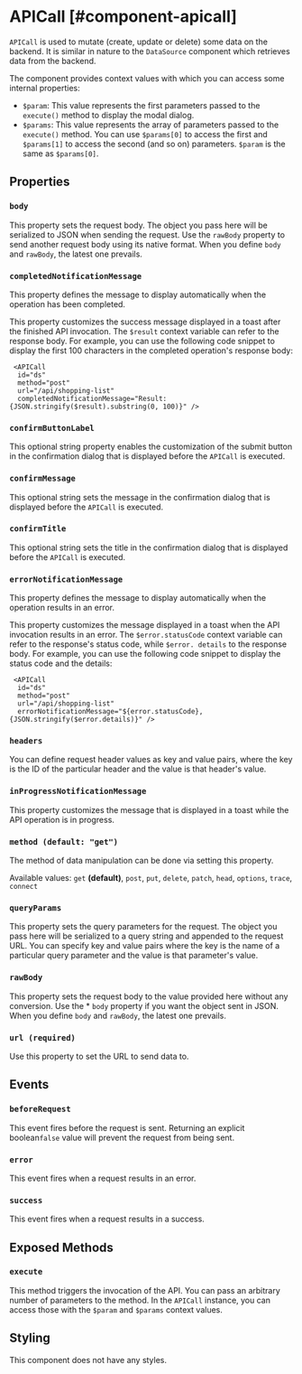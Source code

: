 # APICall [#component-apicall]

`APICall` is used to mutate (create, update or delete) some data on the backend. It is similar in nature to the `DataSource` component which retrieves data from the backend.

The component provides context values with which you can access some internal properties:

- `$param`: This value represents the first parameters passed to the `execute()` method to display the modal dialog.
- `$params`: This value represents the array of parameters passed to the `execute()` method. You can use `$params[0]` to access the first and `$params[1]` to access the second (and so on) parameters. `$param` is the same as `$params[0]`.

## Properties

### `body`

This property sets the request body. The object you pass here will be serialized to JSON when sending the request. Use the `rawBody` property to send another request body using its native format. When you define `body` and `rawBody`, the latest one prevails.

### `completedNotificationMessage`

This property defines the message to display automatically when the operation has been completed.

This property customizes the success message displayed in a toast after the finished API invocation. The `$result` context variable can refer to the response body. For example, you can use the following code snippet to display the first 100 characters in the completed operation's response body:

```xmlui copy
 <APICall
  id="ds"
  method="post"
  url="/api/shopping-list" 
  completedNotificationMessage="Result: {JSON.stringify($result).substring(0, 100)}" />
```

### `confirmButtonLabel`

This optional string property enables the customization of the submit button in the confirmation dialog that is displayed before the `APICall` is executed.

### `confirmMessage`

This optional string sets the message in the confirmation dialog that is displayed before the `APICall` is executed.

### `confirmTitle`

This optional string sets the title in the confirmation dialog that is displayed before the `APICall` is executed.

### `errorNotificationMessage`

This property defines the message to display automatically when the operation results in an error.

This property customizes the message displayed in a toast when the API invocation results in an error. The `$error.statusCode` context variable can refer to the response's status code, while `$error. details` to the response body. For example, you can use the following code snippet to display the status code and the details:

```xmlui copy
 <APICall
  id="ds"
  method="post"
  url="/api/shopping-list" 
  errorNotificationMessage="${error.statusCode}, {JSON.stringify($error.details)}" />
```

### `headers`

You can define request header values as key and value pairs, where the key is the ID of the particular header and the value is that header's value.

### `inProgressNotificationMessage`

This property customizes the message that is displayed in a toast while the API operation is in progress.

### `method (default: "get")`

The method of data manipulation can be done via setting this property.

Available values: `get` **(default)**, `post`, `put`, `delete`, `patch`, `head`, `options`, `trace`, `connect`

### `queryParams`

This property sets the query parameters for the request. The object you pass here will be serialized to a query string and appended to the request URL. You can specify key and value pairs where the key is the name of a particular query parameter and the value is that parameter's value.

### `rawBody`

This property sets the request body to the value provided here without any conversion. Use the * `body` property if you want the object sent in JSON. When you define `body` and `rawBody`, the latest one prevails.

### `url (required)`

Use this property to set the URL to send data to.

## Events

### `beforeRequest`

This event fires before the request is sent. Returning an explicit boolean`false` value will prevent the request from being sent.

### `error`

This event fires when a request results in an error.

### `success`

This event fires when a request results in a success.

## Exposed Methods

### `execute`

This method triggers the invocation of the API. You can pass an arbitrary number of parameters to the method. In the `APICall` instance, you can access those with the `$param` and `$params` context values.

## Styling

This component does not have any styles.
